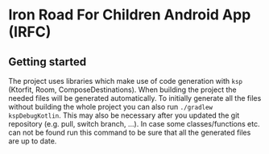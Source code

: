 # Iron Road For Children Android App (IRFC)

## Getting started

The project uses libraries which make use of code generation with `ksp` (Ktorfit, Room,
ComposeDestinations). When building the project the needed files will be generated automatically.
To initially generate all the files without building the whole project you can also run
`./gradlew kspDebugKotlin`. This may also be necessary after you updated the git repository
(e.g. pull, switch branch, ...). In case some classes/functions etc. can not be found run this
command to be sure that all the generated files are up to date.
